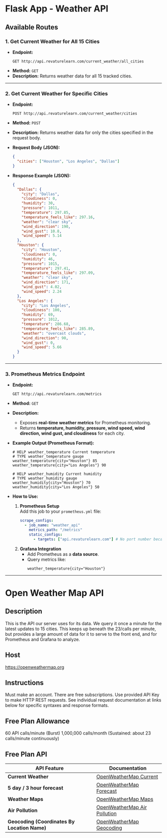 # Flask App - Weather API

## Available Routes

### **1. Get Current Weather for All 15 Cities**
- **Endpoint:**  
  ```
  GET http://api.revaturelearn.com/current_weather/all_cities
  ```
- **Method:** `GET`
- **Description:** Returns weather data for all 15 tracked cities.

---

### **2. Get Current Weather for Specific Cities**
- **Endpoint:**  
  ```
  POST http://api.revaturelearn.com/current_weather/cities
  ```
- **Method:** `POST`
- **Description:** Returns weather data for only the cities specified in the request body.

- **Request Body (JSON):**
  ```json
  {
    "cities": ["Houston", "Los Angeles", "Dallas"]
  }
  ```
- **Response Example (JSON):**
  ```json
  {
    "Dallas": {
      "city": "Dallas",
      "cloudiness": 0,
      "humidity": 30,
      "pressure": 1011,
      "temperature": 297.85,
      "temperature_feels_like": 297.16,
      "weather": "clear sky",
      "wind_direction": 190,
      "wind_gust": 10.8,
      "wind_speed": 5.14
    },
    "Houston": {
      "city": "Houston",
      "cloudiness": 0,
      "humidity": 46,
      "pressure": 1015,
      "temperature": 297.41,
      "temperature_feels_like": 297.09,
      "weather": "clear sky",
      "wind_direction": 171,
      "wind_gust": 4.02,
      "wind_speed": 2.24
    },
    "Los Angeles": {
      "city": "Los Angeles",
      "cloudiness": 100,
      "humidity": 69,
      "pressure": 1012,
      "temperature": 286.68,
      "temperature_feels_like": 285.89,
      "weather": "overcast clouds",
      "wind_direction": 90,
      "wind_gust": 0,
      "wind_speed": 5.66
    }
  }
  ```

---

### **3. Prometheus Metrics Endpoint**
- **Endpoint:**  
  ```
  GET http://api.revaturelearn.com/metrics
  ```
- **Method:** `GET`
- **Description:**  
  - Exposes **real-time weather metrics** for Prometheus monitoring.
  - Returns **temperature, humidity, pressure, wind speed, wind direction, wind gust, and cloudiness** for each city.

- **Example Output (Prometheus Format):**
  ```
  # HELP weather_temperature Current temperature
  # TYPE weather_temperature gauge
  weather_temperature{city="Houston"} 85
  weather_temperature{city="Los Angeles"} 90

  # HELP weather_humidity Current humidity
  # TYPE weather_humidity gauge
  weather_humidity{city="Houston"} 70
  weather_humidity{city="Los Angeles"} 50
  ```

- **How to Use:**
  1. **Prometheus Setup**  
     Add this job to your `prometheus.yml` file:
     ```yaml
     scrape_configs:
       - job_name: "weather_api"
         metrics_path: "/metrics"
         static_configs:
           - targets: ["api.revaturelearn.com"] # No port number because web traffic defaults to port 80
     ```
  2. **Grafana Integration**  
     - Add Prometheus as a **data source**.
     - Query metrics like:
       ```promql
       weather_temperature{city="Houston"}
       ```

---


# Open Weather Map API
## Description
This is the API our server uses for its data.  We query it once a minute for the latest updates to 15 cities.  This keeps up beneath the 23/calls per minute, but provides a large amount of data for it to serve to the front end, and for Prometheus and Grafana to analyze.
## Host
https://openweathermap.org

## Instructions
Must make an account.  There are free subscriptions.  Use provided API Key to make HTTP REST requests.  See individual request documentation at links below for specific syntaxes and response formats.

## Free Plan Allowance
60 API calls/minute (Burst)
1,000,000 calls/month (Sustained: about 23 calls/minute continuously)

## Free Plan API

| API Feature                          | Documentation |
|--------------------------------------|------|
| **Current Weather**                  | [OpenWeatherMap Current](https://openweathermap.org/current) |
| **5 day / 3 hour forecast**          | [OpenWeatherMap Forecast](https://openweathermap.org/forecast5) |
| **Weather Maps**                      | [OpenWeatherMap Maps](https://openweathermap.org/api/weathermaps) |
| **Air Pollution**                     | [OpenWeatherMap Air Pollution](https://openweathermap.org/api/air-pollution) |
| **Geocoding (Coordinates By Location Name)** | [OpenWeatherMap Geocoding](https://openweathermap.org/api/geocoding-api) |


